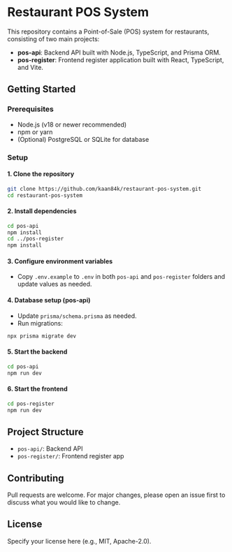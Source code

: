 # Restaurant POS System

This repository contains a Point-of-Sale (POS) system for restaurants, consisting of two main projects:

- **pos-api**: Backend API built with Node.js, TypeScript, and Prisma ORM.
- **pos-register**: Frontend register application built with React, TypeScript, and Vite.

## Getting Started

### Prerequisites
- Node.js (v18 or newer recommended)
- npm or yarn
- (Optional) PostgreSQL or SQLite for database

### Setup

#### 1. Clone the repository
```bash
git clone https://github.com/kaan84k/restaurant-pos-system.git
cd restaurant-pos-system
```

#### 2. Install dependencies
```bash
cd pos-api
npm install
cd ../pos-register
npm install
```

#### 3. Configure environment variables
- Copy `.env.example` to `.env` in both `pos-api` and `pos-register` folders and update values as needed.

#### 4. Database setup (pos-api)
- Update `prisma/schema.prisma` as needed.
- Run migrations:
```bash
npx prisma migrate dev
```

#### 5. Start the backend
```bash
cd pos-api
npm run dev
```

#### 6. Start the frontend
```bash
cd pos-register
npm run dev
```

## Project Structure
- `pos-api/`: Backend API
- `pos-register/`: Frontend register app

## Contributing
Pull requests are welcome. For major changes, please open an issue first to discuss what you would like to change.

## License
Specify your license here (e.g., MIT, Apache-2.0).
